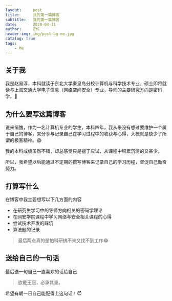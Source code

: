 ```yaml
---
layout:     post
title:      我的第一篇博客
subtitle:   我的第一篇博客
date:       2020-04-11
author:     ZYC
header-img: img/post-bg-me.jpg
catalog: true
tags:
    - Me
---
```


## 关于我

我是赵易淳，本科就读于东北大学秦皇岛分校计算机与科学技术专业，硕士即将就读与上海交通大学电子信息（网络空间安全）专业，导师的主要研究方向是密码学。🤣

## 为什么要写这篇博客

说来惭愧，作为一名计算机专业的学生，本科四年，我从来没有想过要维护一个属于自己的博客，来分享与记录自己在学习过程中的收获与心得，大概就是缺少了所谓的极客精神。😱

我的本科成绩虽然不错，却总感觉只是擅于应试，从课程中积累沉淀的又甚少。

所以，我希望以后能通过不定期的撰写博客来记录自己的学习历程，督促自己勤奋努力。

## 打算写什么

在博客中我主要想写以下几方面的内容

* 在研究生学习中的导师方向相关的密码学理论
* 在网安学院课程中学习网络与安全相关课程的心得
* 尝试技术开发的踩坑
* 算法题的记录
> 最后两点真的是怕科研搞不来又找不到工作😂

## 送给自己的一句话

最后送一句自己一直喜欢的话给自己

>欲戴王冠，必承其重。

希望有朝一日自己能配得上这句话！😈
 


